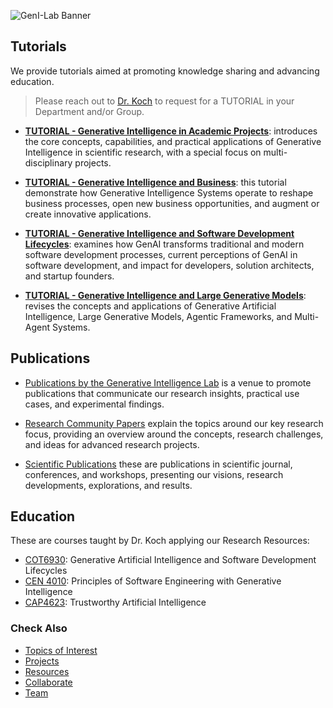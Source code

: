 ![GenI-Lab Banner](./images/genilab-banner.png)


## Tutorials

We provide tutorials aimed at promoting knowledge sharing and advancing education.

> Please reach out to [Dr. Koch](https://www.fau.edu/engineering/directory/faculty/koch/) to request for a TUTORIAL in your Department and/or Group.


* [**TUTORIAL - Generative Intelligence in Academic Projects**](./pdfs/TUTORIAL%20Generative%20Intelligence%20in%20Academic%20Projects.pdf): introduces the core concepts, capabilities, and practical applications of Generative Intelligence in scientific research, with a special focus on multi-disciplinary projects. 

* [**TUTORIAL - Generative Intelligence and Business**](./pdfs/TUTORIAL%20Generative%20Intelligence%20and%20Business%20.pdf): this tutorial demonstrate how Generative Intelligence Systems operate to reshape business processes, open new business opportunities, and augment or create innovative applications.

* [**TUTORIAL - Generative Intelligence and Software Development Lifecycles**](./pdfs/TUTORIAL%20Generative%20Intelligence%20and%20Business%20.pdf): examines how GenAI transforms traditional and modern software development processes, current perceptions of GenAI in software development, and impact for developers, solution architects, and startup founders. 

* [**TUTORIAL - Generative Intelligence and Large Generative Models**](./pdfs/TUTORIAL%20Generative%20AI%20and%20Large%20Generative%20Models.pdf): revises the concepts and applications of Generative Artificial Intelligence, Large Generative Models, Agentic Frameworks, and Multi-Agent Systems. 



## Publications

* [Publications by the Generative Intelligence Lab](https://medium.com/generative-intelligence-lab) is a venue to promote publications that communicate our research insights, practical use cases, and experimental findings.

* [Research Community Papers](https://medium.com/generative-intelligence-lab/community-papers-series-ebacc91b47ea) explain the topics around our key research focus, providing an overview around the concepts, research challenges, and ideas for advanced research projects.

<!--
* [Technical Community Papers](https://medium.com/generative-intelligence-lab/technical-community-papers-bfbeda14d207): these studies are developed in collaboration with our [Research Leaders, Research Advisors, and Industry Partners](./people.html), providing technical overviews of specific topics, the impact of Generative Intelligence Systems, analysis of use cases, and ideas for explorations.
-->

* [Scientific Publications](https://scholar.google.com/citations?hl=en&user=-jD2UDsAAAAJ&view_op=list_works&sortby=pubdate) these are publications in scientific journal, conferences, and workshops, presenting our visions, research developments, explorations, and results.


## Education

These are courses taught by Dr. Koch applying  our Research Resources:

* [COT6930](https://fau.simplesyllabus.com/en-US/doc/nre6c4z6g/Spring-2025-1-Full-Term-COT-6930-001-Topics-in-Computer-Science?mode=view): Generative Artificial Intelligence and Software Development Lifecycles
* [CEN 4010](https://fau.simplesyllabus.com/doc/yolipf0x2/Spring-2025-1-Full-Term-CEN-4010-001-Prin-Software-Engineering?mode=view): Principles of Software Engineering with Generative Intelligence
* [CAP4623](https://fau.simplesyllabus.com/en-US/doc/h6c9776hw/Fall-2024-1-Full-Term-CAP-4623-001-?mode=view): Trustworthy Artificial Intelligence


### Check Also

* [Topics of Interest](./projects.md#topics-of-interest)
* [Projects](./projects.md)
* [Resources](./projects.md#resources) 
* [Collaborate](./collaborate.md)
* [Team](./people.html)
 
